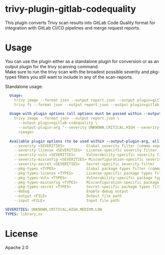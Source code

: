 # trivy-plugin-gitlab-codequality
This plugin converts Trivy scan results into GitLab Code Quality format for integration with GitLab CI/CD pipelines and merge request reports.

# Usage
You can use the plugin either as a standalone plugin for conversion or as an output plugin for the trivy scanning command.  
Make sure to run the trivy scan with the broadest possible severity and pkg-types filters you still want to include in any of the scan-reports.
  
Standalone usage:
```yaml
  Usage:
    trivy image --format json --output report.json --output plugin=gitlab-codequality <image>
    trivy fs --format json --output report.json --output plugin=gitlab-codequality <path>
  
  Usage with plugin options (all options must be passed within --output-plugin-arg):
    trivy image --format json --output report.json \
      --output plugin=gitlab-codequality \
      --output-plugin-arg "--severity UNKNOWN,CRITICAL,HIGH --severity-misconfig UNKNOWN,CRITICAL --output codequality.json" \
      <image>
  
  Available plugin options (to be used within --output-plugin-arg, all are optional):
    --severity <SEVERITIES>          Global severity filter (comma-separated)
    --severity-license <SEVERITIES>  License-specific severity filter
    --severity-vuln <SEVERITIES>     Vulnerability-specific severity filter
    --severity-misconfig <SEVERITIES> Misconfiguration-specific severity filter
    --severity-secret <SEVERITIES>   Secret-specific severity filter
    --pkg-types <TYPES>              Global package types filter (comma-separated)
    --pkg-types-license <TYPES>      License-specific package types filter
    --pkg-types-vuln <TYPES>         Vulnerability-specific package types filter
    --pkg-types-misconfig <TYPES>    Misconfiguration-specific package types filter
    --pkg-types-secret <TYPES>       Secret-specific package types filter
    --debug                          Enable debug output
    --output <FILE>                  Output file path
    --input <FILE>                   Input file path

SEVERITIES: UNKNOWN,CRITICAL,HIGH,MEDIUM,LOW
TYPES: library,os
```

# License
Apache 2.0

